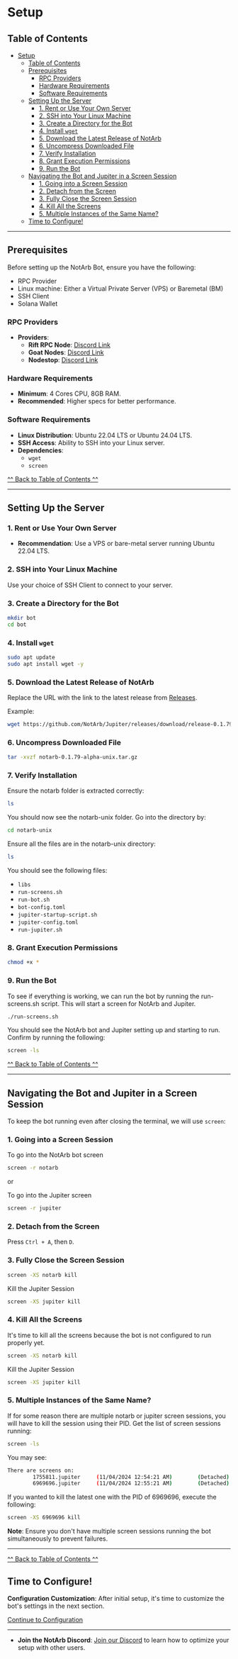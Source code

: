 # Setup

## Table of Contents

- [Setup](#setup)
  - [Table of Contents](#table-of-contents)
  - [Prerequisites](#prerequisites)
    - [RPC Providers](#rpc-providers)
    - [Hardware Requirements](#hardware-requirements)
    - [Software Requirements](#software-requirements)
  - [Setting Up the Server](#setting-up-the-server)
    - [1. Rent or Use Your Own Server](#1-rent-or-use-your-own-server)
    - [2. SSH into Your Linux Machine](#2-ssh-into-your-linux-machine)
    - [3. Create a Directory for the Bot](#3-create-a-directory-for-the-bot)
    - [4. Install `wget`](#4-install-wget)
    - [5. Download the Latest Release of NotArb](#5-download-the-latest-release-of-notarb)
    - [6. Uncompress Downloaded File](#6-uncompress-downloaded-file)
    - [7. Verify Installation](#7-verify-installation)
    - [8. Grant Execution Permissions](#8-grant-execution-permissions)
    - [9. Run the Bot](#9-run-the-bot)
  - [Navigating the Bot and Jupiter in a Screen Session](#navigating-the-bot-and-jupiter-in-a-screen-session)
    - [1. Going into a Screen Session](#1-going-into-a-screen-session)
    - [2. Detach from the Screen](#2-detach-from-the-screen)
    - [3. Fully Close the Screen Session](#3-fully-close-the-screen-session)
    - [4. Kill All the Screens](#4-kill-all-the-screens)
    - [5. Multiple Instances of the Same Name?](#5-multiple-instances-of-the-same-name)
  - [Time to Configure!](#time-to-configure)

---

## Prerequisites

Before setting up the NotArb Bot, ensure you have the following:

- RPC Provider
- Linux machine: Either a Virtual Private Server (VPS) or Baremetal (BM)
- SSH Client
- Solana Wallet

### RPC Providers
- **Providers**:
  - **Rift RPC Node**: [Discord Link](https://discord.gg/4DbPbJZ7sR)
  - **Goat Nodes**: [Discord Link](https://discord.gg/goatnodes)
  - **Nodestop**: [Discord Link](https://discord.gg/nodestop)



### Hardware Requirements

  - **Minimum**: 4 Cores CPU, 8GB RAM.
  - **Recommended**: Higher specs for better performance.

### Software Requirements

- **Linux Distribution**: Ubuntu 22.04 LTS or Ubuntu 24.04 LTS.
- **SSH Access**: Ability to SSH into your Linux server.
- **Dependencies**:
  - `wget`
  - `screen`

[^^ Back to Table of Contents ^^](#table-of-contents)

---

## Setting Up the Server

### 1. Rent or Use Your Own Server

- **Recommendation**: Use a VPS or bare-metal server running Ubuntu 22.04 LTS.


### 2. SSH into Your Linux Machine

Use your choice of SSH Client to connect to your server.

### 3. Create a Directory for the Bot

```bash
mkdir bot
cd bot
```

### 4. Install `wget` 

```bash
sudo apt update
sudo apt install wget -y
```

### 5. Download the Latest Release of NotArb

Replace the URL with the link to the latest release from [Releases](https://github.com/NotArb/Jupiter/releases).

Example:
```bash
wget https://github.com/NotArb/Jupiter/releases/download/release-0.1.79-alpha/notarb-0.1.79-alpha-unix.tar.gz
```

### 6. Uncompress Downloaded File

```bash
tar -xvzf notarb-0.1.79-alpha-unix.tar.gz
```

### 7. Verify Installation

Ensure the notarb folder is extracted correctly:

```bash
ls
```
You should now see the notarb-unix folder. Go into the directory by:

```bash
cd notarb-unix
```

Ensure all the files are in the notarb-unix directory:
```bash
ls
```
You should see the following files:

- `libs`
- `run-screens.sh`
- `run-bot.sh`
- `bot-config.toml`
- `jupiter-startup-script.sh`
- `jupiter-config.toml`
- `run-jupiter.sh`


### 8. Grant Execution Permissions

```bash
chmod +x *
```

### 9. Run the Bot

To see if everything is working, we can run the bot by running the run-screens.sh script. This will start a screen for NotArb and Jupiter. 

```bash
./run-screens.sh
```

You should see the NotArb bot and Jupiter setting up and starting to run. Confirm by running the following:

```bash
screen -ls
```
[^^ Back to Table of Contents ^^](#table-of-contents)

---

## Navigating the Bot and Jupiter in a Screen Session

To keep the bot running even after closing the terminal, we will use `screen`:

### 1. Going into a Screen Session

To go into the NotArb bot screen
```bash
screen -r notarb
```
or

To go into the Jupiter screen
```bash
screen -r jupiter
```

### 2. Detach from the Screen

Press `Ctrl + A`, then `D`.

### 3. Fully Close the Screen Session

```bash
screen -XS notarb kill
```

Kill the Jupiter Session
```bash
screen -XS jupiter kill
```

### 4. Kill All the Screens
It's time to kill all the screens because the bot is not configured to run properly yet.

```bash
screen -XS notarb kill
```

Kill the Jupiter Session
```bash
screen -XS jupiter kill
```

### 5. Multiple Instances of the Same Name?

If for some reason there are multiple notarb or jupiter screen sessions, you will have to kill the session using their PID. 
Get the list of screen sessions running:

```bash
screen -ls
```
You may see:
```bash
There are screens on:
        1755811.jupiter     (11/04/2024 12:54:21 AM)        (Detached)
        6969696.jupiter     (11/04/2024 12:55:21 AM)        (Detached)
```
If you wanted to kill the latest one with the PID of 6969696, execute the following:

```bash
screen -XS 6969696 kill
```

**Note**: Ensure you don't have multiple screen sessions running the bot simultaneously to prevent failures.

---

[^^ Back to Table of Contents ^^](#table-of-contents)

## Time to Configure!

  **Configuration Customization**: After initial setup, it's time to customize the bot's settings in the next section.
  
[Continue to Configuration](./3.configuration.md)

---
- **Join the NotArb Discord**: [Join our Discord](https://discord.notarb.org/) to learn how to optimize your setup with other users.